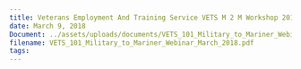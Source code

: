 ```yaml
---
title: Veterans Employment And Training Service VETS M 2 M Workshop 2018
date: March 9, 2018
Document: ../assets/uploads/documents/VETS_101_Military_to_Mariner_Webinar_March_2018.pdf
filename: VETS_101_Military_to_Mariner_Webinar_March_2018.pdf
tags:
---
```

